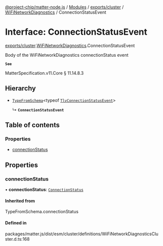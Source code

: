 [@project-chip/matter-node.js](../README.md) / [Modules](../modules.md) / [exports/cluster](../modules/exports_cluster.md) / [WiFiNetworkDiagnostics](../modules/exports_cluster.WiFiNetworkDiagnostics.md) / ConnectionStatusEvent

# Interface: ConnectionStatusEvent

[exports/cluster](../modules/exports_cluster.md).[WiFiNetworkDiagnostics](../modules/exports_cluster.WiFiNetworkDiagnostics.md).ConnectionStatusEvent

Body of the WiFiNetworkDiagnostics connectionStatus event

**`See`**

MatterSpecification.v11.Core § 11.14.8.3

## Hierarchy

- [`TypeFromSchema`](../modules/exports_tlv.md#typefromschema)\<typeof [`TlvConnectionStatusEvent`](../modules/exports_cluster.WiFiNetworkDiagnostics.md#tlvconnectionstatusevent)\>

  ↳ **`ConnectionStatusEvent`**

## Table of contents

### Properties

- [connectionStatus](exports_cluster.WiFiNetworkDiagnostics.ConnectionStatusEvent.md#connectionstatus)

## Properties

### connectionStatus

• **connectionStatus**: [`ConnectionStatus`](../enums/exports_cluster.WiFiNetworkDiagnostics.ConnectionStatus.md)

#### Inherited from

TypeFromSchema.connectionStatus

#### Defined in

packages/matter.js/dist/esm/cluster/definitions/WiFiNetworkDiagnosticsCluster.d.ts:168
